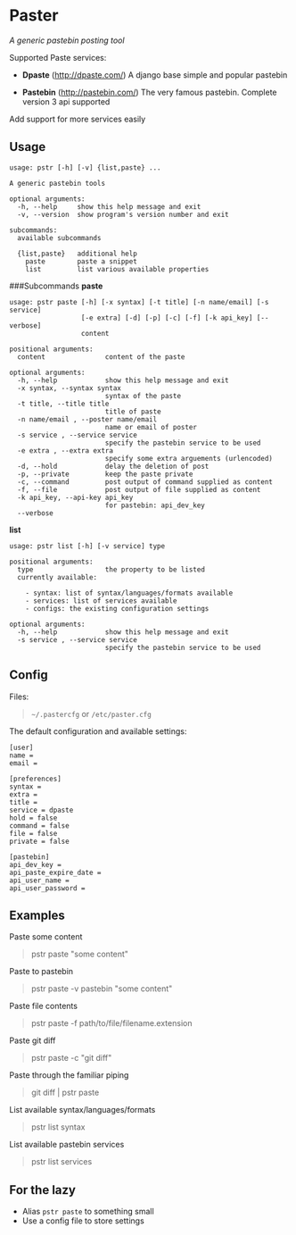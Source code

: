 Paster
======
*A generic pastebin posting tool*

Supported Paste services:

 - **Dpaste** (http://dpaste.com/)
   A django base simple and popular pastebin

 - **Pastebin** (http://pastebin.com/)
   The very famous pastebin. Complete version 3 api supported

Add support for more services easily

Usage
-----

    usage: pstr [-h] [-v] {list,paste} ...

    A generic pastebin tools

    optional arguments:
      -h, --help     show this help message and exit
      -v, --version  show program's version number and exit

    subcommands:
      available subcommands

      {list,paste}   additional help
        paste        paste a snippet
        list         list various available properties

###Subcommands
**paste**

    usage: pstr paste [-h] [-x syntax] [-t title] [-n name/email] [-s service]
                      [-e extra] [-d] [-p] [-c] [-f] [-k api_key] [--verbose]
                      content

    positional arguments:
      content               content of the paste

    optional arguments:
      -h, --help            show this help message and exit
      -x syntax, --syntax syntax
                            syntax of the paste
      -t title, --title title
                            title of paste
      -n name/email , --poster name/email
                            name or email of poster
      -s service , --service service
                            specify the pastebin service to be used
      -e extra , --extra extra
                            specify some extra arguements (urlencoded)
      -d, --hold            delay the deletion of post
      -p, --private         keep the paste private
      -c, --command         post output of command supplied as content
      -f, --file            post output of file supplied as content
      -k api_key, --api-key api_key
                            for pastebin: api_dev_key
      --verbose

**list**

    usage: pstr list [-h] [-v service] type

    positional arguments:
      type                  the property to be listed
      currently available:

        - syntax: list of syntax/languages/formats available
        - services: list of services available
        - configs: the existing configuration settings

    optional arguments:
      -h, --help            show this help message and exit
      -s service , --service service
                            specify the pastebin service to be used

Config
------
Files:
> `~/.pastercfg` or `/etc/paster.cfg`

The default configuration and available settings:

    [user]
    name =
    email =

    [preferences]
    syntax =
    extra =
    title =
    service = dpaste
    hold = false
    command = false
    file = false
    private = false

    [pastebin]
    api_dev_key =
    api_paste_expire_date =
    api_user_name =
    api_user_password =

Examples
--------

Paste some content
> pstr paste "some content"

Paste to pastebin
> pstr paste -v pastebin "some content"

Paste file contents
> pstr paste -f path/to/file/filename.extension

Paste git diff
> pstr paste -c "git diff"

Paste through the familiar piping
> git diff | pstr paste

List available syntax/languages/formats
> pstr list syntax

List available pastebin services
> pstr list services


For the lazy
------------

  - Alias `pstr paste` to something small
  - Use a config file to store settings
